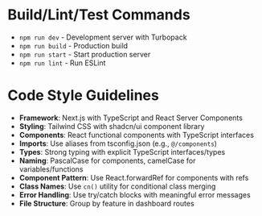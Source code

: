 # Build/Lint/Test Commands
- `npm run dev` - Development server with Turbopack
- `npm run build` - Production build
- `npm run start` - Start production server
- `npm run lint` - Run ESLint

# Code Style Guidelines
- **Framework**: Next.js with TypeScript and React Server Components
- **Styling**: Tailwind CSS with shadcn/ui component library
- **Components**: React functional components with TypeScript interfaces
- **Imports**: Use aliases from tsconfig.json (e.g., `@/components`)
- **Types**: Strong typing with explicit TypeScript interfaces/types
- **Naming**: PascalCase for components, camelCase for variables/functions
- **Component Pattern**: Use React.forwardRef for components with refs
- **Class Names**: Use `cn()` utility for conditional class merging
- **Error Handling**: Use try/catch blocks with meaningful error messages
- **File Structure**: Group by feature in dashboard routes